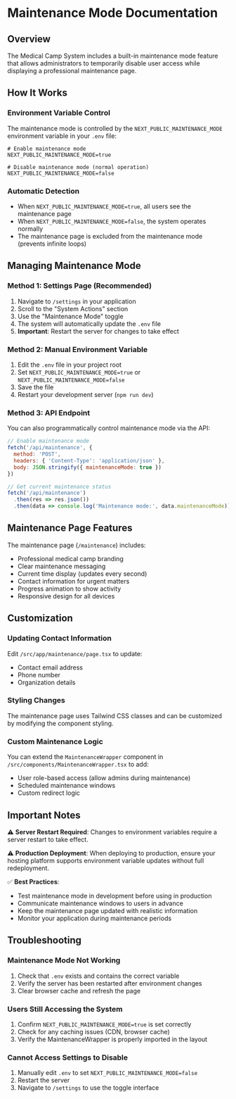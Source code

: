 # Maintenance Mode Documentation

## Overview
The Medical Camp System includes a built-in maintenance mode feature that allows administrators to temporarily disable user access while displaying a professional maintenance page.

## How It Works

### Environment Variable Control
The maintenance mode is controlled by the `NEXT_PUBLIC_MAINTENANCE_MODE` environment variable in your `.env` file:

```env
# Enable maintenance mode
NEXT_PUBLIC_MAINTENANCE_MODE=true

# Disable maintenance mode (normal operation)
NEXT_PUBLIC_MAINTENANCE_MODE=false
```

### Automatic Detection
- When `NEXT_PUBLIC_MAINTENANCE_MODE=true`, all users see the maintenance page
- When `NEXT_PUBLIC_MAINTENANCE_MODE=false`, the system operates normally
- The maintenance page is excluded from the maintenance mode (prevents infinite loops)

## Managing Maintenance Mode

### Method 1: Settings Page (Recommended)
1. Navigate to `/settings` in your application
2. Scroll to the "System Actions" section
3. Use the "Maintenance Mode" toggle
4. The system will automatically update the `.env` file
5. **Important**: Restart the server for changes to take effect

### Method 2: Manual Environment Variable
1. Edit the `.env` file in your project root
2. Set `NEXT_PUBLIC_MAINTENANCE_MODE=true` or `NEXT_PUBLIC_MAINTENANCE_MODE=false`
3. Save the file
4. Restart your development server (`npm run dev`)

### Method 3: API Endpoint
You can also programmatically control maintenance mode via the API:

```javascript
// Enable maintenance mode
fetch('/api/maintenance', {
  method: 'POST',
  headers: { 'Content-Type': 'application/json' },
  body: JSON.stringify({ maintenanceMode: true })
})

// Get current maintenance status
fetch('/api/maintenance')
  .then(res => res.json())
  .then(data => console.log('Maintenance mode:', data.maintenanceMode))
```

## Maintenance Page Features

The maintenance page (`/maintenance`) includes:
- Professional medical camp branding
- Clear maintenance messaging
- Current time display (updates every second)
- Contact information for urgent matters
- Progress animation to show activity
- Responsive design for all devices

## Customization

### Updating Contact Information
Edit `/src/app/maintenance/page.tsx` to update:
- Contact email address
- Phone number
- Organization details

### Styling Changes
The maintenance page uses Tailwind CSS classes and can be customized by modifying the component styling.

### Custom Maintenance Logic
You can extend the `MaintenanceWrapper` component in `/src/components/MaintenanceWrapper.tsx` to add:
- User role-based access (allow admins during maintenance)
- Scheduled maintenance windows
- Custom redirect logic

## Important Notes

⚠️ **Server Restart Required**: Changes to environment variables require a server restart to take effect.

⚠️ **Production Deployment**: When deploying to production, ensure your hosting platform supports environment variable updates without full redeployment.

✅ **Best Practices**:
- Test maintenance mode in development before using in production
- Communicate maintenance windows to users in advance
- Keep the maintenance page updated with realistic information
- Monitor your application during maintenance periods

## Troubleshooting

### Maintenance Mode Not Working
1. Check that `.env` exists and contains the correct variable
2. Verify the server has been restarted after environment changes
3. Clear browser cache and refresh the page

### Users Still Accessing the System
1. Confirm `NEXT_PUBLIC_MAINTENANCE_MODE=true` is set correctly
2. Check for any caching issues (CDN, browser cache)
3. Verify the MaintenanceWrapper is properly imported in the layout

### Cannot Access Settings to Disable
1. Manually edit `.env` to set `NEXT_PUBLIC_MAINTENANCE_MODE=false`
2. Restart the server
3. Navigate to `/settings` to use the toggle interface